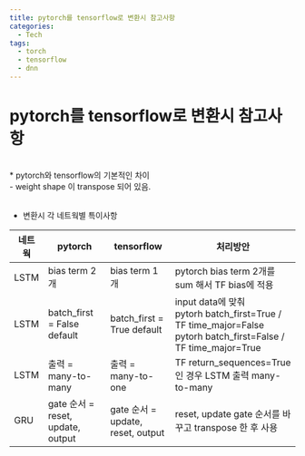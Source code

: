 ```yaml
---
title: pytorch를 tensorflow로 변환시 참고사항
categories:
  - Tech
tags:
  - torch
  - tensorflow
  - dnn
---
```


# pytorch를 tensorflow로 변환시 참고사항
<br>
* pytorch와 tensorflow의 기본적인 차이<br>
  - weight shape 이 transpose 되어 있음.<br><br>



* 변환시 각 네트웍별 특이사항

|네트웍|pytorch|tensorflow|처리방안|
|------|---|---|---|
|LSTM|bias term 2개|bias term 1개|pytorch bias term 2개를 sum 해서 TF bias에 적용|
|LSTM|batch_first = False default|batch_first = True default|input data에 맞춰<br>pytorh batch_first=True / TF time_major=False<br>pytorh batch_first=False / TF time_major=True|
|LSTM|출력 = many-to-many|출력 = many-to-one|TF return_sequences=True 인 경우 LSTM 출력 many-to-many|
|GRU|gate 순서 = reset, update, output|gate 순서 = update, reset, output|reset, update gate 순서를 바꾸고 transpose 한 후 사용|